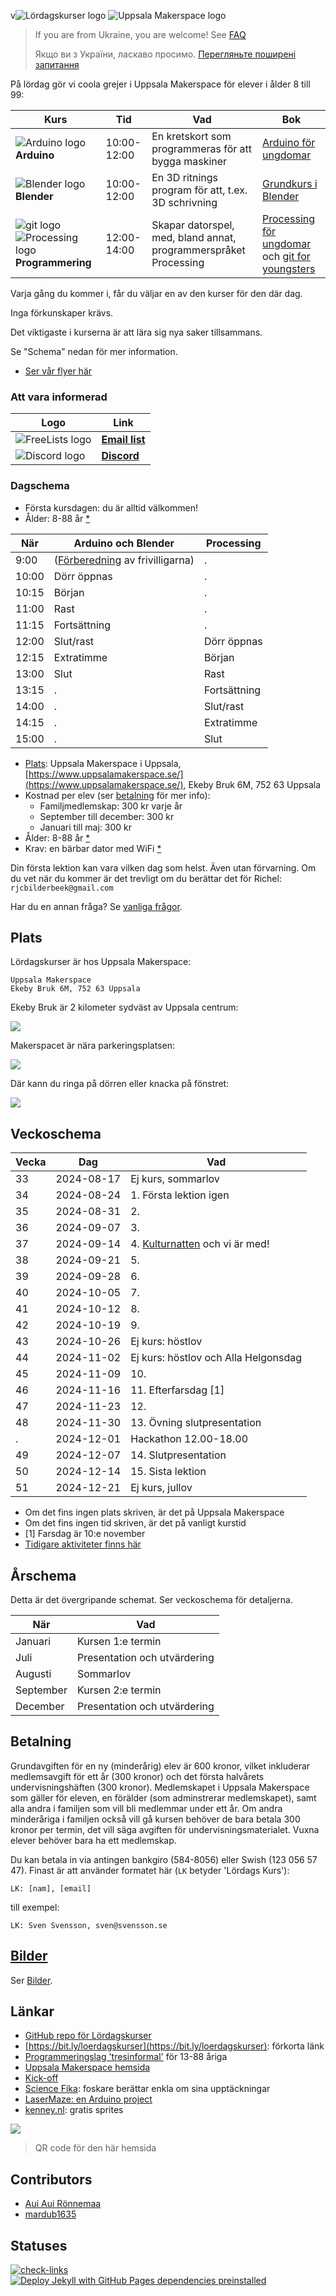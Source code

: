 v![Lördagskurser logo](pics/loerdagskurser_logo_64_x_60.png)
![Uppsala Makerspace logo](pics/uppsala_makerspace_62_x_64.png)

> If you are from Ukraine, you are welcome! See [FAQ](faq.md)
>
> Якщо ви з України, ласкаво просимо. [Перегляньте поширені запитання](faq.md)

På lördag gör vi coola grejer i Uppsala Makerspace för elever i ålder 8 till 99:

Kurs                                                                                                           |Tid        |Vad                                                                      |Bok
---------------------------------------------------------------------------------------------------------------|-----------|-------------------------------------------------------------------------|-----------------------------------------------------------------------------------------------------------
![Arduino logo](pics/arduino_community_logo_65x32.png) **Arduino**                                             |10:00-12:00|En kretskort som programmeras för att bygga maskiner                     | [Arduino för ungdomar](https://github.com/richelbilderbeek/arduino_foer_ungdomar) 
![Blender logo](pics/blender_community_badge_white_39_x_32.png) **Blender**                                    |10:00-12:00|En 3D ritnings program för att, t.ex. 3D schrivning                      | [Grundkurs i Blender](https://github.com/richelbilderbeek/grundkurs_i_blender)
![git logo](pics/git_logo_32_x_32.png) ![Processing logo](pics/processing4_logo_36_x_32.png) **Programmering** |12:00-14:00|Skapar datorspel, med, bland annat, programmerspråket Processing         | [Processing för ungdomar](https://github.com/richelbilderbeek/processing_foer_ungdomar) och [git for youngsters](https://codeberg.org/richelbilderbeek/git_for_youngsters)

Varja gång du kommer i, får du väljar en av den kurser för den där dag.

Inga förkunskaper krävs.

Det viktigaste i kurserna är att lära sig nya saker tillsammans.

Se "Schema" nedan för mer information.

 * [Ser vår flyer här](publicity/20240817_vaarsemester/20240817_vaarsemester.pdf)

### Att vara informerad

Logo                                                |Link
----------------------------------------------------|---------------------------------------------------------
![FreeLists logo](pics/freelists_logo_114_x_34.png) | **[Email list](https://www.freelists.org/list/loerdagskurser)**
![Discord logo](pics/discord_logo_45_x_34.png)      | **[Discord](https://discord.gg/xrPBqBBEqn)**

### Dagschema

 * Första kursdagen: du är alltid välkommen!
 * Ålder: 8-88 år [*](faq.md)

När  |Arduino och Blender|Processing
-----|-------------------|-----------------------------------
 9:00|([Förberedning](lesson_plans/preparation/README.md) av frivilligarna)|.
10:00|Dörr öppnas        |.
10:15|Början             |.
11:00|Rast               |.
11:15|Fortsättning       |.
12:00|Slut/rast          |Dörr öppnas
12:15|Extratimme         |Början
13:00|Slut               |Rast
13:15|.                  |Fortsättning
14:00|.                  |Slut/rast
14:15|.                  |Extratimme
15:00|.                  |Slut

 * [Plats](#Plats): Uppsala Makerspace i Uppsala, [https://www.uppsalamakerspace.se/](https://www.uppsalamakerspace.se/),
   Ekeby Bruk 6M, 752 63 Uppsala
 * Kostnad per elev (ser [betalning](https://github.com/uppsala-makerspace/loerdagskurser#Betalning) för mer info):
   * Familjmedlemskap: 300 kr varje år
   * September till december: 300 kr 
   * Januari till maj: 300 kr
 * Ålder: 8-88 år [*](faq.md)
 * Krav: en bärbar dator med WiFi [*](faq.md)

Din första lektion kan vara vilken dag som helst.
Även utan förvarning.
Om du vet när du kommer är det trevligt om du berättar det för Richel: `rjcbilderbeek@gmail.com`

Har du en annan fråga? Se [vanliga frågor](faq.md).

## Plats

Lördagskurser är hos Uppsala Makerspace:

```
Uppsala Makerspace
Ekeby Bruk 6M, 752 63 Uppsala
```

Ekeby Bruk är 2 kilometer sydväst av Uppsala centrum:

![](pics/ekeby_brug_in_uppsala_annotated.png)

Makerspacet är nära parkeringsplatsen:

![](pics/ekeby_bruk_annotated.png)

Där kann du ringa på dörren eller knacka på fönstret:

![](pics/uppsala_makerspace_outside_annotated.jpg)

## Veckoschema

Vecka| Dag      |Vad
-----|----------|-------------------------------------
33   |2024-08-17|Ej kurs, sommarlov
34   |2024-08-24| 1. Första lektion igen
35   |2024-08-31| 2.
36   |2024-09-07| 3.
37   |2024-09-14| 4. [Kulturnatten](activities/20240914_kulturnatten/README.md) och vi är med!
38   |2024-09-21| 5.
39   |2024-09-28| 6.
40   |2024-10-05| 7.
41   |2024-10-12| 8. 
42   |2024-10-19| 9. 
43   |2024-10-26|Ej kurs: höstlov
44   |2024-11-02|Ej kurs: höstlov och Alla Helgonsdag
45   |2024-11-09| 10.
46   |2024-11-16| 11. Efterfarsdag [1]
47   |2024-11-23| 12.
48   |2024-11-30| 13. Övning slutpresentation
.    |2024-12-01| Hackathon 12.00-18.00
49   |2024-12-07| 14. Slutpresentation
50   |2024-12-14| 15. Sista lektion
51   |2024-12-21|Ej kurs, jullov

 * Om det fins ingen plats skriven, är det på Uppsala Makerspace
 * Om det fins ingen tid skriven, är det på vanligt kurstid
 * [1] Farsdag är 10:e november
 * [Tidigare aktiviteter finns här](veckoschemar.md)

## Årschema

Detta är det övergripande schemat. Ser veckoschema för detaljerna.

När      |Vad
---------|----------------------------
Januari  |Kursen 1:e termin
Juli     |Presentation och utvärdering 
Augusti  |Sommarlov
September|Kursen 2:e termin
December |Presentation och utvärdering

## Betalning

Grundavgiften för en ny (minderårig) elev är 600 kronor, 
vilket inkluderar medlemsavgift för ett år (300 kronor) 
och det första halvårets undervisningshäften (300 kronor).
Medlemskapet i Uppsala Makerspace som gäller för eleven, 
en förälder (som adminstrerar medlemskapet), 
samt alla andra i familjen som vill bli medlemmar under ett år. 
Om andra minderåriga i familjen också vill gå kursen 
behöver de bara betala 300 kronor per termin, 
det vill säga avgiften för undervisningsmaterialet.
Vuxna elever behöver bara ha ett medlemskap.

Du kan betala in via antingen bankgiro (584-8056) eller Swish (123 056 57 47).
Finast är att använder formatet här (`LK` betyder 'Lördags Kurs'):

```
LK: [nam], [email]
```

till exempel:

```
LK: Sven Svensson, sven@svensson.se
```

## [Bilder](bilder.md)

Ser [Bilder](bilder.md).

## Länkar

 * [GitHub repo för Lördagskurser](https://github.com/uppsala-makerspace/loerdagskurser)
 * [https://bit.ly/loerdagskurser](https://bit.ly/loerdagskurser): förkorta länk
 * [Programmeringslag 'tresinformal'](https://github.com/tresinformal/game) för 13-88 åriga
 * [Uppsala Makerspace hemsida](https://www.uppsalamakerspace.se/)
 * [Kick-off](publicity/20240818_kickoff/README.md)
 * [Science Fika](https://www.sciencefika.se): foskare berättar enkla om sina upptäckningar
 * [LaserMaze: en Arduino project](https://github.com/yurtman/LaserMaze) 
 * [kenney.nl](https://kenney.nl/): gratis sprites

![](pics/bit.ly_loerdagskurser.png)

> QR code för den här hemsida

## Contributors

 * [Aui Aui Rönnemaa](https://github.com/auironnemaa)
 * [mardub1635](https://github.com/mardub1635)
 
## Statuses

[![check-links](https://github.com/uppsala-makerspace/loerdagskurser/actions/workflows/check_links.yaml/badge.svg?branch=master)](https://github.com/uppsala-makerspace/loerdagskurser/actions/workflows/check_links.yaml)
[![Deploy Jekyll with GitHub Pages dependencies preinstalled](https://github.com/uppsala-makerspace/loerdagskurser/actions/workflows/jekyll-gh-pages.yml/badge.svg?branch=master)](https://github.com/uppsala-makerspace/loerdagskurser/actions/workflows/jekyll-gh-pages.yml)
